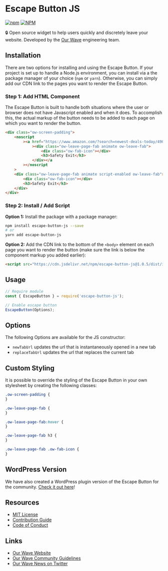 # Escape Button JS

[![npm](https://img.shields.io/npm/v/escape-button-js)](https://www.npmjs.org/package/escape-button-js)
[![NPM](https://img.shields.io/npm/l/escape-button-js)](https://www.npmjs.org/package/escape-button-js)

🔒 Open source widget to help users quickly and discretely leave your website. Developed by the [Our Wave](https://www.ourwave.org) engineering team.

## Installation

There are two options for installing and using the Escape Button. If your project is set up to handle a Node.js environment, you can install via a the package manager of your choice (`npm` or `yarn`). Otherwise, you can simply add our CDN link to the pages you want to render the Escape Button.

### Step 1: Add HTML Component

The Escape Button is built to handle both situations where the user or browser does not have Javascript enabled and when it does. To accomplish this, the actual markup of the button needs to be added to each page on which you want to render the button.

```html
<div class="ow-screen-padding">
	<noscript
		><a href="https://www.amazon.com/?search=newest-deals-today/490239040234023942342i04203904"
			><div class="ow-leave-page-fab animate ow-leave-fab">
				<div class="ow-fab-icon"></div>
				<h3>Safety Exit</h3>
			</div></a
		></noscript
	>
	<div class="ow-leave-page-fab animate script-enabled ow-leave-fab">
		<div class="ow-fab-icon"></div>
		<h3>Safety Exit</h3>
	</div>
</div>
```

### Step 2: Install / Add Script

**Option 1:** Install the package with a package manager:

```sh
npm install escape-button-js --save
# or
yarn add escape-button-js
```

**Option 2:** Add the CDN link to the bottom of the `<body>` element on each page you want to render the button (make sure the link is below the component markup you added earlier):

```html
<script src="https://cdn.jsdelivr.net/npm/escape-button-js@1.0.5/dist/index.var.min.js"></script>
```

## Usage

<!-- prettier-ignore -->
```js
// Require module
const { EscapeButton } = require('escape-button-js');

// Enable escape button
EscapeButton(Options);
```

## Options

The following Options are available for the JS constructor:

-   `newTabUrl` updates the url that is instantaneously opened in a new tab
-   `replaceTabUrl` updates the url that replaces the current tab

## Custom Styling

It is possible to override the styling of the Escape Button in your own stylesheet by creating the following classes:

```css
.ow-screen-padding {
}

.ow-leave-page-fab {
}

.ow-leave-page-fab:hover {
}

.ow-leave-page-fab h3 {
}

.ow-leave-page-fab .ow-fab-icon {
}
```

## WordPress Version

We have also created a WordPress plugin version of the Escape Button for the community. [Check it out here](https://github.com/our-wave/escape-button-wordpress)!

## Resources

-   [MIT License](LICENSE.md)
-   [Contribution Guide](CONTRIBUTING.md)
-   [Code of Conduct](CODE_OF_CONDUCT.md)

## Links

-   [Our Wave Website](https://www.ourwave.org)
-   [Our Wave Community Guidelines](https://www.ourwave.org/community-guidelines)
-   [Our Wave News on Twitter](https://twitter.com/ourwavestories)
